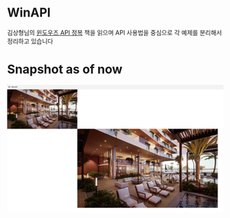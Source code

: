 # WinAPI

김상형님의 [윈도우즈 API 정복](#https://www.aladin.co.kr/shop/wproduct.aspx?ItemId=669081) 책을 읽으며 API 사용법을 중심으로 각 예제를 분리해서 정리하고 있습니다

# Snapshot as of now
![TextOut](https://github.com/Oakmura/WinAPI/blob/main/Screenshots/Bitmap.png)
